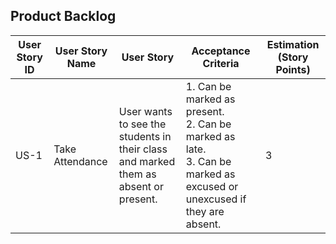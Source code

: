 ## Product Backlog

| User Story ID | User Story Name | User Story | Acceptance Criteria | Estimation (Story Points) |
|--------------|-----------|--------|-------------|--------------------------------|
| US-1 | Take Attendance | User wants to see the students in their class and marked them as absent or present. | 1. Can be marked as present.<br/> 2. Can be marked as late.<br/> 3. Can be marked as excused or unexcused if they are absent. | 3 |
